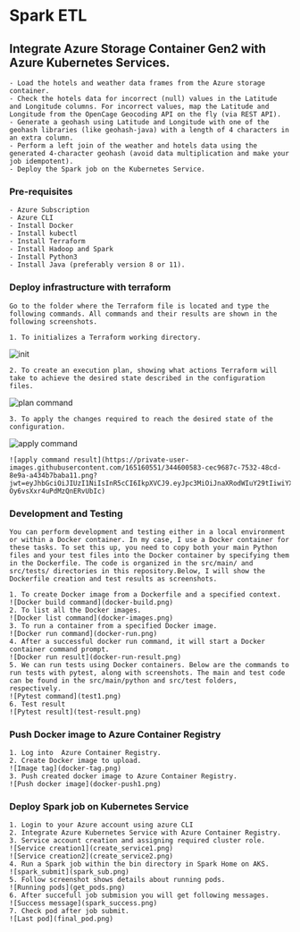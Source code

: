 # Spark ETL

## Integrate Azure Storage Container Gen2 with Azure Kubernetes Services.

    - Load the hotels and weather data frames from the Azure storage container.
    - Check the hotels data for incorrect (null) values in the Latitude and Longitude columns. For incorrect values, map the Latitude and Longitude from the OpenCage Geocoding API on the fly (via REST API).
    - Generate a geohash using Latitude and Longitude with one of the geohash libraries (like geohash-java) with a length of 4 characters in an extra column.
    - Perform a left join of the weather and hotels data using the generated 4-character geohash (avoid data multiplication and make your job idempotent).
    - Deploy the Spark job on the Kubernetes Service.

### Pre-requisites

    - Azure Subscription
    - Azure CLI
    - Install Docker
    - Install kubectl
    - Install Terraform
    - Install Hadoop and Spark
    - Install Python3
    - Install Java (preferably version 8 or 11).

### Deploy infrastructure with terraform

    Go to the folder where the Terraform file is located and type the following commands. All commands and their results are shown in the following screenshots.

    1. To initializes a Terraform working directory.

![init](https://private-user-images.githubusercontent.com/165160551/344597364-9530e881-26a5-4aaf-866a-5876cb16e0f3.png?jwt=eyJhbGciOiJIUzI1NiIsInR5cCI6IkpXVCJ9.eyJpc3MiOiJnaXRodWIuY29tIiwiYXVkIjoicmF3LmdpdGh1YnVzZXJjb250ZW50LmNvbSIsImtleSI6ImtleTUiLCJleHAiOjE3MTk4MjI1NDIsIm5iZiI6MTcxOTgyMjI0MiwicGF0aCI6Ii8xNjUxNjA1NTEvMzQ0NTk3MzY0LTk1MzBlODgxLTI2YTUtNGFhZi04NjZhLTU4NzZjYjE2ZTBmMy5wbmc_WC1BbXotQWxnb3JpdGhtPUFXUzQtSE1BQy1TSEEyNTYmWC1BbXotQ3JlZGVudGlhbD1BS0lBVkNPRFlMU0E1M1BRSzRaQSUyRjIwMjQwNzAxJTJGdXMtZWFzdC0xJTJGczMlMkZhd3M0X3JlcXVlc3QmWC1BbXotRGF0ZT0yMDI0MDcwMVQwODI0MDJaJlgtQW16LUV4cGlyZXM9MzAwJlgtQW16LVNpZ25hdHVyZT1hNWNjM2QzNDYxNmUxNmYwY2E4N2NhOTM4ZTEyNWM4ZTQxNDg4NmY3MzU2OTQ4MjkzOTM4MjVkZWZhOTlhN2FiJlgtQW16LVNpZ25lZEhlYWRlcnM9aG9zdCZhY3Rvcl9pZD0wJmtleV9pZD0wJnJlcG9faWQ9MCJ9.YJgNRAF0FfBnPY3pZcxME7WlD6zwpZ5ncEa2N9Iis-4)

    2. To create an execution plan, showing what actions Terraform will take to achieve the desired state described in the configuration files.

![plan command](https://private-user-images.githubusercontent.com/165160551/344600565-a25ebcef-0091-420c-b6c2-e5eca3988727.png?jwt=eyJhbGciOiJIUzI1NiIsInR5cCI6IkpXVCJ9.eyJpc3MiOiJnaXRodWIuY29tIiwiYXVkIjoicmF3LmdpdGh1YnVzZXJjb250ZW50LmNvbSIsImtleSI6ImtleTUiLCJleHAiOjE3MTk4MjI4NTAsIm5iZiI6MTcxOTgyMjU1MCwicGF0aCI6Ii8xNjUxNjA1NTEvMzQ0NjAwNTY1LWEyNWViY2VmLTAwOTEtNDIwYy1iNmMyLWU1ZWNhMzk4ODcyNy5wbmc_WC1BbXotQWxnb3JpdGhtPUFXUzQtSE1BQy1TSEEyNTYmWC1BbXotQ3JlZGVudGlhbD1BS0lBVkNPRFlMU0E1M1BRSzRaQSUyRjIwMjQwNzAxJTJGdXMtZWFzdC0xJTJGczMlMkZhd3M0X3JlcXVlc3QmWC1BbXotRGF0ZT0yMDI0MDcwMVQwODI5MTBaJlgtQW16LUV4cGlyZXM9MzAwJlgtQW16LVNpZ25hdHVyZT04YmExM2E0ZTQzYzM5NjcxYzIzYjQxMTk3NDBiODM2ZWE0YjgwMzg5OGE3MWRmNjM3YzJlZWMwOWM0MTY5MmMwJlgtQW16LVNpZ25lZEhlYWRlcnM9aG9zdCZhY3Rvcl9pZD0wJmtleV9pZD0wJnJlcG9faWQ9MCJ9.gsnvpdXry0HWX72eRY-A1W7usVe0yCFOfy84Joe41Dw)

    3. To apply the changes required to reach the desired state of the configuration.

![apply command](https://private-user-images.githubusercontent.com/165160551/344600583-cec9687c-7532-48cd-8e9a-a434b7baba11.png?jwt=eyJhbGciOiJIUzI1NiIsInR5cCI6IkpXVCJ9.eyJpc3MiOiJnaXRodWIuY29tIiwiYXVkIjoicmF3LmdpdGh1YnVzZXJjb250ZW50LmNvbSIsImtleSI6ImtleTUiLCJleHAiOjE3MTk4MjI4NTAsIm5iZiI6MTcxOTgyMjU1MCwicGF0aCI6Ii8xNjUxNjA1NTEvMzQ0NjAwNTgzLWNlYzk2ODdjLTc1MzItNDhjZC04ZTlhLWE0MzRiN2JhYmExMS5wbmc_WC1BbXotQWxnb3JpdGhtPUFXUzQtSE1BQy1TSEEyNTYmWC1BbXotQ3JlZGVudGlhbD1BS0lBVkNPRFlMU0E1M1BRSzRaQSUyRjIwMjQwNzAxJTJGdXMtZWFzdC0xJTJGczMlMkZhd3M0X3JlcXVlc3QmWC1BbXotRGF0ZT0yMDI0MDcwMVQwODI5MTBaJlgtQW16LUV4cGlyZXM9MzAwJlgtQW16LVNpZ25hdHVyZT1hMmFkYmQwN2Q0MGNlYmRmZDk4NTk4MmM2Yjg0YWYxODhjY2NhOWViNzQ2MWNlN2ZiYjg4ZWIwODdhZThlYmI3JlgtQW16LVNpZ25lZEhlYWRlcnM9aG9zdCZhY3Rvcl9pZD0wJmtleV9pZD0wJnJlcG9faWQ9MCJ9.MU0pg3TcYpePCnbGlid-Oy6vsXxr4uPdMzQnERvUbIc)

    ![apply command result](https://private-user-images.githubusercontent.com/165160551/344600583-cec9687c-7532-48cd-8e9a-a434b7baba11.png?jwt=eyJhbGciOiJIUzI1NiIsInR5cCI6IkpXVCJ9.eyJpc3MiOiJnaXRodWIuY29tIiwiYXVkIjoicmF3LmdpdGh1YnVzZXJjb250ZW50LmNvbSIsImtleSI6ImtleTUiLCJleHAiOjE3MTk4MjI4NTAsIm5iZiI6MTcxOTgyMjU1MCwicGF0aCI6Ii8xNjUxNjA1NTEvMzQ0NjAwNTgzLWNlYzk2ODdjLTc1MzItNDhjZC04ZTlhLWE0MzRiN2JhYmExMS5wbmc_WC1BbXotQWxnb3JpdGhtPUFXUzQtSE1BQy1TSEEyNTYmWC1BbXotQ3JlZGVudGlhbD1BS0lBVkNPRFlMU0E1M1BRSzRaQSUyRjIwMjQwNzAxJTJGdXMtZWFzdC0xJTJGczMlMkZhd3M0X3JlcXVlc3QmWC1BbXotRGF0ZT0yMDI0MDcwMVQwODI5MTBaJlgtQW16LUV4cGlyZXM9MzAwJlgtQW16LVNpZ25hdHVyZT1hMmFkYmQwN2Q0MGNlYmRmZDk4NTk4MmM2Yjg0YWYxODhjY2NhOWViNzQ2MWNlN2ZiYjg4ZWIwODdhZThlYmI3JlgtQW16LVNpZ25lZEhlYWRlcnM9aG9zdCZhY3Rvcl9pZD0wJmtleV9pZD0wJnJlcG9faWQ9MCJ9.MU0pg3TcYpePCnbGlid-Oy6vsXxr4uPdMzQnERvUbIc)

### Development and Testing

    You can perform development and testing either in a local environment or within a Docker container. In my case, I use a Docker container for these tasks. To set this up, you need to copy both your main Python files and your test files into the Docker container by specifying them in the Dockerfile. The code is organized in the src/main/ and src/tests/ directories in this repository.Below, I will show the Dockerfile creation and test results as screenshots.

    1. To create Docker image from a Dockerfile and a specified context.
    ![Docker build command](docker-build.png)
    2. To list all the Docker images.
    ![Docker list command](docker-images.png)
    3. To run a container from a specified Docker image.
    ![Docker run command](docker-run.png)
    4. After a successful docker run command, it will start a Docker container command prompt.
    ![Docker run result](docker-run-result.png)
    5. We can run tests using Docker containers. Below are the commands to run tests with pytest, along with screenshots. The main and test code can be found in the src/main/python and src/test folders, respectively.
    ![Pytest command](test1.png)
    6. Test result
    ![Pytest result](test-result.png)

### Push Docker image to Azure Container Registry

    1. Log into  Azure Container Registry.
    2. Create Docker image to upload.
    ![Image tag](docker-tag.png)
    3. Push created docker image to Azure Container Registry.
    ![Push docker image](docker-push1.png)

### Deploy Spark job on Kubernetes Service

    1. Login to your Azure account using azure CLI
    2. Integrate Azure Kubernetes Service with Azure Container Registry.
    3. Service account creation and assigning required cluster role.
    ![Service creation1](create_service1.png)
    ![Service creation2](create_service2.png)
    4. Run a Spark job within the bin directory in Spark Home on AKS.
    ![spark_submit](spark_sub.png)
    5. Follow screenshot shows details about running pods.
    ![Running pods](get_pods.png)
    6. After succefull job submision you will get following messages.
    ![Success message](spark_success.png)
    7. Check pod after job submit.
    ![Last pod](final_pod.png)
